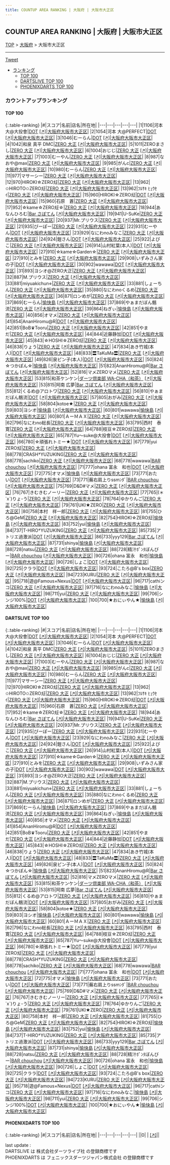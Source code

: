 ```yaml
---
title: COUNTUP AREA RANKING | 大阪府 | 大阪市大正区
---
```

## COUNTUP AREA RANKING | 大阪府 | 大阪市大正区

[TOP](/darts/rank/) > [大阪府](/darts/rank/大阪府/) > 大阪市大正区

___

<a href="https://twitter.com/share?ref_src=twsrc%5Etfw" data-text="COUNTUP AREA RANKING | 大阪府大阪市大正区" class="twitter-share-button" data-hashtags="DARTSLIVE,PHOENIXDARTS,darts,ダーツ" data-show-count="false">Tweet</a>

* [ランキング](#カウントアップランキング)
    * [TOP 100](#top-100)
    * [DARTSLIVE TOP 100](#dartslive-top-100)
    * [PHOENIXDARTS TOP 100](#phoenixdarts-top-100)

### カウントアップランキング

#### TOP 100



{:.table-ranking}
|#|スコア|名前|店名|所在地|
|---|---|---|---|---|
|1|1106|<span class="rank-name-dl">河本 大@大投會</span>|<a href="/darts/rank/shops/16363459de2678b50d9b047a20a7ba1e.html">DOT</a> <a href="https://search.dartslive.com/jp/shop/16363459de2678b50d9b047a20a7ba1e">[↗]</a>|<a href="/darts/rank/大阪府/大阪市大正区">大阪府大阪市大正区</a>|
|2|1054|<span class="rank-name-dl">河本 大@PERFECT</span>|<a href="/darts/rank/shops/16363459de2678b50d9b047a20a7ba1e.html">DOT</a> <a href="https://search.dartslive.com/jp/shop/16363459de2678b50d9b047a20a7ba1e">[↗]</a>|<a href="/darts/rank/大阪府/大阪市大正区">大阪府大阪市大正区</a>|
|3|1046|<span class="rank-name-dl">むーらん</span>|<a href="/darts/rank/shops/16363459de2678b50d9b047a20a7ba1e.html">DOT</a> <a href="https://search.dartslive.com/jp/shop/16363459de2678b50d9b047a20a7ba1e">[↗]</a>|<a href="/darts/rank/大阪府/大阪市大正区">大阪府大阪市大正区</a>|
|4|1042|<span class="rank-name-dl">和泉 真平 DMC</span>|<a href="/darts/rank/shops/94452450d5ca02b30d9b047a20a7ba1e.html">ZERO 大正</a> <a href="https://search.dartslive.com/jp/shop/94452450d5ca02b30d9b047a20a7ba1e">[↗]</a>|<a href="/darts/rank/大阪府/大阪市大正区">大阪府大阪市大正区</a>|
|5|1011|<span class="rank-name-dl">ZEROまさし</span>|<a href="/darts/rank/shops/94452450d5ca02b30d9b047a20a7ba1e.html">ZERO 大正</a> <a href="https://search.dartslive.com/jp/shop/94452450d5ca02b30d9b047a20a7ba1e">[↗]</a>|<a href="/darts/rank/大阪府/大阪市大正区">大阪府大阪市大正区</a>|
|6|1004|<span class="rank-name-dl">おじじ</span>|<a href="/darts/rank/shops/94452450d5ca02b30d9b047a20a7ba1e.html">ZERO 大正</a> <a href="https://search.dartslive.com/jp/shop/94452450d5ca02b30d9b047a20a7ba1e">[↗]</a>|<a href="/darts/rank/大阪府/大阪市大正区">大阪府大阪市大正区</a>|
|7|1003|<span class="rank-name-dl">むーやん</span>|<a href="/darts/rank/shops/94452450d5ca02b30d9b047a20a7ba1e.html">ZERO 大正</a> <a href="https://search.dartslive.com/jp/shop/94452450d5ca02b30d9b047a20a7ba1e">[↗]</a>|<a href="/darts/rank/大阪府/大阪市大正区">大阪府大阪市大正区</a>|
|8|987|<span class="rank-name-dl">なおや@max</span>|<a href="/darts/rank/shops/94452450d5ca02b30d9b047a20a7ba1e.html">ZERO 大正</a> <a href="https://search.dartslive.com/jp/shop/94452450d5ca02b30d9b047a20a7ba1e">[↗]</a>|<a href="/darts/rank/大阪府/大阪市大正区">大阪府大阪市大正区</a>|
|9|985|<span class="rank-name-dl">がんc</span>|<a href="/darts/rank/shops/94452450d5ca02b30d9b047a20a7ba1e.html">ZERO 大正</a> <a href="https://search.dartslive.com/jp/shop/94452450d5ca02b30d9b047a20a7ba1e">[↗]</a>|<a href="/darts/rank/大阪府/大阪市大正区">大阪府大阪市大正区</a>|
|10|980|<span class="rank-name-dl">むーらん</span>|<a href="/darts/rank/shops/94452450d5ca02b30d9b047a20a7ba1e.html">ZERO 大正</a> <a href="https://search.dartslive.com/jp/shop/94452450d5ca02b30d9b047a20a7ba1e">[↗]</a>|<a href="/darts/rank/大阪府/大阪市大正区">大阪府大阪市大正区</a>|
|11|977|<span class="rank-name-dl">マサーシー</span>|<a href="/darts/rank/shops/94452450d5ca02b30d9b047a20a7ba1e.html">ZERO 大正</a> <a href="https://search.dartslive.com/jp/shop/94452450d5ca02b30d9b047a20a7ba1e">[↗]</a>|<a href="/darts/rank/大阪府/大阪市大正区">大阪府大阪市大正区</a>|
|12|970|<span class="rank-name-dl">HIROKI☆ZERO㍽</span>|<a href="/darts/rank/shops/94452450d5ca02b30d9b047a20a7ba1e.html">ZERO 大正</a> <a href="https://search.dartslive.com/jp/shop/94452450d5ca02b30d9b047a20a7ba1e">[↗]</a>|<a href="/darts/rank/大阪府/大阪市大正区">大阪府大阪市大正区</a>|
|13|962|<span class="rank-name-dl">✩HIROTO✩ZERO㍽</span>|<a href="/darts/rank/shops/94452450d5ca02b30d9b047a20a7ba1e.html">ZERO 大正</a> <a href="https://search.dartslive.com/jp/shop/94452450d5ca02b30d9b047a20a7ba1e">[↗]</a>|<a href="/darts/rank/大阪府/大阪市大正区">大阪府大阪市大正区</a>|
|13|962|<span class="rank-name-dl">ﾌﾙｻｷ ﾋｭｳｾｲ</span>|<a href="/darts/rank/shops/94452450d5ca02b30d9b047a20a7ba1e.html">ZERO 大正</a> <a href="https://search.dartslive.com/jp/shop/94452450d5ca02b30d9b047a20a7ba1e">[↗]</a>|<a href="/darts/rank/大阪府/大阪市大正区">大阪府大阪市大正区</a>|
|15|960|<span class="rank-name-dl">HIROKI☆ZERO㍽</span>|<a href="/darts/rank/shops/16363459de2678b50d9b047a20a7ba1e.html">DOT</a> <a href="https://search.dartslive.com/jp/shop/16363459de2678b50d9b047a20a7ba1e">[↗]</a>|<a href="/darts/rank/大阪府/大阪市大正区">大阪府大阪市大正区</a>|
|15|960|<span class="rank-name-dl">石原　蒼</span>|<a href="/darts/rank/shops/94452450d5ca02b30d9b047a20a7ba1e.html">ZERO 大正</a> <a href="https://search.dartslive.com/jp/shop/94452450d5ca02b30d9b047a20a7ba1e">[↗]</a>|<a href="/darts/rank/大阪府/大阪市大正区">大阪府大阪市大正区</a>|
|17|952|<span class="rank-name-dl">☆kame☆ZERO㍽☆</span>|<a href="/darts/rank/shops/94452450d5ca02b30d9b047a20a7ba1e.html">ZERO 大正</a> <a href="https://search.dartslive.com/jp/shop/94452450d5ca02b30d9b047a20a7ba1e">[↗]</a>|<a href="/darts/rank/大阪府/大阪市大正区">大阪府大阪市大正区</a>|
|18|944|<span class="rank-name-dl">あなんひろむ</span>|<a href="/darts/rank/shops/b205aae58fa4063eb21333aee1bd51e4.html">Bar さぼてん</a> <a href="https://search.dartslive.com/jp/shop/b205aae58fa4063eb21333aee1bd51e4">[↗]</a>|<a href="/darts/rank/大阪府/大阪市大正区">大阪府大阪市大正区</a>|
|19|941|<span class="rank-name-dl">U-SuKe</span>|<a href="/darts/rank/shops/94452450d5ca02b30d9b047a20a7ba1e.html">ZERO 大正</a> <a href="https://search.dartslive.com/jp/shop/94452450d5ca02b30d9b047a20a7ba1e">[↗]</a>|<a href="/darts/rank/大阪府/大阪市大正区">大阪府大阪市大正区</a>|
|20|937|<span class="rank-name-dl">Mr.プリウス</span>|<a href="/darts/rank/shops/94452450d5ca02b30d9b047a20a7ba1e.html">ZERO 大正</a> <a href="https://search.dartslive.com/jp/shop/94452450d5ca02b30d9b047a20a7ba1e">[↗]</a>|<a href="/darts/rank/大阪府/大阪市大正区">大阪府大阪市大正区</a>|
|21|935|<span class="rank-name-dl">ぴーぽー</span>|<a href="/darts/rank/shops/94452450d5ca02b30d9b047a20a7ba1e.html">ZERO 大正</a> <a href="https://search.dartslive.com/jp/shop/94452450d5ca02b30d9b047a20a7ba1e">[↗]</a>|<a href="/darts/rank/大阪府/大阪市大正区">大阪府大阪市大正区</a>|
|22|931|<span class="rank-name-dl">むーやん</span>|<a href="/darts/rank/shops/16363459de2678b50d9b047a20a7ba1e.html">DOT</a> <a href="https://search.dartslive.com/jp/shop/16363459de2678b50d9b047a20a7ba1e">[↗]</a>|<a href="/darts/rank/大阪府/大阪市大正区">大阪府大阪市大正区</a>|
|23|929|<span class="rank-name-dl">なにわnoみなこ</span>|<a href="/darts/rank/shops/94452450d5ca02b30d9b047a20a7ba1e.html">ZERO 大正</a> <a href="https://search.dartslive.com/jp/shop/94452450d5ca02b30d9b047a20a7ba1e">[↗]</a>|<a href="/darts/rank/大阪府/大阪市大正区">大阪府大阪市大正区</a>|
|24|924|<span class="rank-name-dl">鎧さん</span>|<a href="/darts/rank/shops/16363459de2678b50d9b047a20a7ba1e.html">DOT</a> <a href="https://search.dartslive.com/jp/shop/16363459de2678b50d9b047a20a7ba1e">[↗]</a>|<a href="/darts/rank/大阪府/大阪市大正区">大阪府大阪市大正区</a>|
|25|922|<span class="rank-name-dl">よぴこ</span>|<a href="/darts/rank/shops/94452450d5ca02b30d9b047a20a7ba1e.html">ZERO 大正</a> <a href="https://search.dartslive.com/jp/shop/94452450d5ca02b30d9b047a20a7ba1e">[↗]</a>|<a href="/darts/rank/大阪府/大阪市大正区">大阪府大阪市大正区</a>|
|26|914|<span class="rank-name-dl">山村紅葉(本人)</span>|<a href="/darts/rank/shops/16363459de2678b50d9b047a20a7ba1e.html">DOT</a> <a href="https://search.dartslive.com/jp/shop/16363459de2678b50d9b047a20a7ba1e">[↗]</a>|<a href="/darts/rank/大阪府/大阪市大正区">大阪府大阪市大正区</a>|
|27|910|<span class="rank-name-dl">☆kame☆Garden☆</span>|<a href="/darts/rank/shops/94452450d5ca02b30d9b047a20a7ba1e.html">ZERO 大正</a> <a href="https://search.dartslive.com/jp/shop/94452450d5ca02b30d9b047a20a7ba1e">[↗]</a>|<a href="/darts/rank/大阪府/大阪市大正区">大阪府大阪市大正区</a>|
|27|910|<span class="rank-name-dl">とみを</span>|<a href="/darts/rank/shops/94452450d5ca02b30d9b047a20a7ba1e.html">ZERO 大正</a> <a href="https://search.dartslive.com/jp/shop/94452450d5ca02b30d9b047a20a7ba1e">[↗]</a>|<a href="/darts/rank/大阪府/大阪市大正区">大阪府大阪市大正区</a>|
|29|908|<span class="rank-name-dl">いずみさん家の子</span>|<a href="/darts/rank/shops/16363459de2678b50d9b047a20a7ba1e.html">DOT</a> <a href="https://search.dartslive.com/jp/shop/16363459de2678b50d9b047a20a7ba1e">[↗]</a>|<a href="/darts/rank/大阪府/大阪市大正区">大阪府大阪市大正区</a>|
|30|902|<span class="rank-name-dl">wawawa</span>|<a href="/darts/rank/shops/16363459de2678b50d9b047a20a7ba1e.html">DOT</a> <a href="https://search.dartslive.com/jp/shop/16363459de2678b50d9b047a20a7ba1e">[↗]</a>|<a href="/darts/rank/大阪府/大阪市大正区">大阪府大阪市大正区</a>|
|31|893|<span class="rank-name-dl">ヨシオ@ZERO大正</span>|<a href="/darts/rank/shops/94452450d5ca02b30d9b047a20a7ba1e.html">ZERO 大正</a> <a href="https://search.dartslive.com/jp/shop/94452450d5ca02b30d9b047a20a7ba1e">[↗]</a>|<a href="/darts/rank/大阪府/大阪市大正区">大阪府大阪市大正区</a>|
|32|887|<span class="rank-name-dl">M.プリウス</span>|<a href="/darts/rank/shops/94452450d5ca02b30d9b047a20a7ba1e.html">ZERO 大正</a> <a href="https://search.dartslive.com/jp/shop/94452450d5ca02b30d9b047a20a7ba1e">[↗]</a>|<a href="/darts/rank/大阪府/大阪市大正区">大阪府大阪市大正区</a>|
|33|881|<span class="rank-name-dl">miyuakichun⭐︎</span>|<a href="/darts/rank/shops/94452450d5ca02b30d9b047a20a7ba1e.html">ZERO 大正</a> <a href="https://search.dartslive.com/jp/shop/94452450d5ca02b30d9b047a20a7ba1e">[↗]</a>|<a href="/darts/rank/大阪府/大阪市大正区">大阪府大阪市大正区</a>|
|33|881|<span class="rank-name-dl">しょーちん</span>|<a href="/darts/rank/shops/94452450d5ca02b30d9b047a20a7ba1e.html">ZERO 大正</a> <a href="https://search.dartslive.com/jp/shop/94452450d5ca02b30d9b047a20a7ba1e">[↗]</a>|<a href="/darts/rank/大阪府/大阪市大正区">大阪府大阪市大正区</a>|
|35|880|<span class="rank-name-dl">なにわnoくるめ</span>|<a href="/darts/rank/shops/94452450d5ca02b30d9b047a20a7ba1e.html">ZERO 大正</a> <a href="https://search.dartslive.com/jp/shop/94452450d5ca02b30d9b047a20a7ba1e">[↗]</a>|<a href="/darts/rank/大阪府/大阪市大正区">大阪府大阪市大正区</a>|
|36|871|<span class="rank-name-dl">ロンめが</span>|<a href="/darts/rank/shops/94452450d5ca02b30d9b047a20a7ba1e.html">ZERO 大正</a> <a href="https://search.dartslive.com/jp/shop/94452450d5ca02b30d9b047a20a7ba1e">[↗]</a>|<a href="/darts/rank/大阪府/大阪市大正区">大阪府大阪市大正区</a>|
|37|869|<span class="rank-name-dl">むーらん</span>|<a href="/darts/rank/shops/201a3c110850be0f774c926eb736cb5a.html">愉快島</a> <a href="https://search.dartslive.com/jp/shop/201a3c110850be0f774c926eb736cb5a">[↗]</a>|<a href="/darts/rank/大阪府/大阪市大正区">大阪府大阪市大正区</a>|
|37|869|<span class="rank-name-dl">やぁまだぼん魑流</span>|<a href="/darts/rank/shops/94452450d5ca02b30d9b047a20a7ba1e.html">ZERO 大正</a> <a href="https://search.dartslive.com/jp/shop/94452450d5ca02b30d9b047a20a7ba1e">[↗]</a>|<a href="/darts/rank/大阪府/大阪市大正区">大阪府大阪市大正区</a>|
|39|864|<span class="rank-name-dl">ねぎぃ</span>|<a href="/darts/rank/shops/201a3c110850be0f774c926eb736cb5a.html">愉快島</a> <a href="https://search.dartslive.com/jp/shop/201a3c110850be0f774c926eb736cb5a">[↗]</a>|<a href="/darts/rank/大阪府/大阪市大正区">大阪府大阪市大正区</a>|
|40|856|<span class="rank-name-dl">オマメ</span>|<a href="/darts/rank/shops/94452450d5ca02b30d9b047a20a7ba1e.html">ZERO 大正</a> <a href="https://search.dartslive.com/jp/shop/94452450d5ca02b30d9b047a20a7ba1e">[↗]</a>|<a href="/darts/rank/大阪府/大阪市大正区">大阪府大阪市大正区</a>|
|41|854|<span class="rank-name-dl">AnanHiromu@R</span>|<a href="/darts/rank/shops/16363459de2678b50d9b047a20a7ba1e.html">DOT</a> <a href="https://search.dartslive.com/jp/shop/16363459de2678b50d9b047a20a7ba1e">[↗]</a>|<a href="/darts/rank/大阪府/大阪市大正区">大阪府大阪市大正区</a>|
|42|851|<span class="rank-name-dl">BoB♛Tooru</span>|<a href="/darts/rank/shops/94452450d5ca02b30d9b047a20a7ba1e.html">ZERO 大正</a> <a href="https://search.dartslive.com/jp/shop/94452450d5ca02b30d9b047a20a7ba1e">[↗]</a>|<a href="/darts/rank/大阪府/大阪市大正区">大阪府大阪市大正区</a>|
|42|851|<span class="rank-name-dl">やまだ</span>|<a href="/darts/rank/shops/94452450d5ca02b30d9b047a20a7ba1e.html">ZERO 大正</a> <a href="https://search.dartslive.com/jp/shop/94452450d5ca02b30d9b047a20a7ba1e">[↗]</a>|<a href="/darts/rank/大阪府/大阪市大正区">大阪府大阪市大正区</a>|
|44|844|<span class="rank-name-dl">近藤静加</span>|<a href="/darts/rank/shops/16363459de2678b50d9b047a20a7ba1e.html">DOT</a> <a href="https://search.dartslive.com/jp/shop/16363459de2678b50d9b047a20a7ba1e">[↗]</a>|<a href="/darts/rank/大阪府/大阪市大正区">大阪府大阪市大正区</a>|
|45|843|<span class="rank-name-dl">☆HOSHI☆ZERO㍽</span>|<a href="/darts/rank/shops/94452450d5ca02b30d9b047a20a7ba1e.html">ZERO 大正</a> <a href="https://search.dartslive.com/jp/shop/94452450d5ca02b30d9b047a20a7ba1e">[↗]</a>|<a href="/darts/rank/大阪府/大阪市大正区">大阪府大阪市大正区</a>|
|46|838|<span class="rank-name-dl">りょう</span>|<a href="/darts/rank/shops/94452450d5ca02b30d9b047a20a7ba1e.html">ZERO 大正</a> <a href="https://search.dartslive.com/jp/shop/94452450d5ca02b30d9b047a20a7ba1e">[↗]</a>|<a href="/darts/rank/大阪府/大阪市大正区">大阪府大阪市大正区</a>|
|47|834|<span class="rank-name-dl">あき竹城(本人)</span>|<a href="/darts/rank/shops/16363459de2678b50d9b047a20a7ba1e.html">DOT</a> <a href="https://search.dartslive.com/jp/shop/16363459de2678b50d9b047a20a7ba1e">[↗]</a>|<a href="/darts/rank/大阪府/大阪市大正区">大阪府大阪市大正区</a>|
|48|833|<span class="rank-name-dl">〓TaKuMa〓</span>|<a href="/darts/rank/shops/94452450d5ca02b30d9b047a20a7ba1e.html">ZERO 大正</a> <a href="https://search.dartslive.com/jp/shop/94452450d5ca02b30d9b047a20a7ba1e">[↗]</a>|<a href="/darts/rank/大阪府/大阪市大正区">大阪府大阪市大正区</a>|
|49|826|<span class="rank-name-dl">泉ピン子(本人)</span>|<a href="/darts/rank/shops/16363459de2678b50d9b047a20a7ba1e.html">DOT</a> <a href="https://search.dartslive.com/jp/shop/16363459de2678b50d9b047a20a7ba1e">[↗]</a>|<a href="/darts/rank/大阪府/大阪市大正区">大阪府大阪市大正区</a>|
|50|824|<span class="rank-name-dl">☆つかぽん☆</span>|<a href="/darts/rank/shops/201a3c110850be0f774c926eb736cb5a.html">愉快島</a> <a href="https://search.dartslive.com/jp/shop/201a3c110850be0f774c926eb736cb5a">[↗]</a>|<a href="/darts/rank/大阪府/大阪市大正区">大阪府大阪市大正区</a>|
|51|823|<span class="rank-name-dl">AnanHiromu@R</span>|<a href="/darts/rank/shops/b205aae58fa4063eb21333aee1bd51e4.html">Bar さぼてん</a> <a href="https://search.dartslive.com/jp/shop/b205aae58fa4063eb21333aee1bd51e4">[↗]</a>|<a href="/darts/rank/大阪府/大阪市大正区">大阪府大阪市大正区</a>|
|52|816|<span class="rank-name-dl">マメZEROマメ</span>|<a href="/darts/rank/shops/94452450d5ca02b30d9b047a20a7ba1e.html">ZERO 大正</a> <a href="https://search.dartslive.com/jp/shop/94452450d5ca02b30d9b047a20a7ba1e">[↗]</a>|<a href="/darts/rank/大阪府/大阪市大正区">大阪府大阪市大正区</a>|
|53|815|<span class="rank-name-dl">和茶ケンケン</span>|<a href="/darts/rank/shops/f5a5d0f9439d464d774c926eb736cb5a.html">ダーツ倶楽部 WA-CHA（和茶）</a> <a href="https://search.dartslive.com/jp/shop/f5a5d0f9439d464d774c926eb736cb5a">[↗]</a>|<a href="/darts/rank/大阪府/大阪市大正区">大阪府大阪市大正区</a>|
|53|815|<span class="rank-name-dl">阿南 広夢</span>|<a href="/darts/rank/shops/b205aae58fa4063eb21333aee1bd51e4.html">Bar さぼてん</a> <a href="https://search.dartslive.com/jp/shop/b205aae58fa4063eb21333aee1bd51e4">[↗]</a>|<a href="/darts/rank/大阪府/大阪市大正区">大阪府大阪市大正区</a>|
|55|812|<span class="rank-name-dl">くるめ@アロトワ</span>|<a href="/darts/rank/shops/94452450d5ca02b30d9b047a20a7ba1e.html">ZERO 大正</a> <a href="https://search.dartslive.com/jp/shop/94452450d5ca02b30d9b047a20a7ba1e">[↗]</a>|<a href="/darts/rank/大阪府/大阪市大正区">大阪府大阪市大正区</a>|
|56|810|<span class="rank-name-dl">やぁまだぼん魑流</span>|<a href="/darts/rank/shops/16363459de2678b50d9b047a20a7ba1e.html">DOT</a> <a href="https://search.dartslive.com/jp/shop/16363459de2678b50d9b047a20a7ba1e">[↗]</a>|<a href="/darts/rank/大阪府/大阪市大正区">大阪府大阪市大正区</a>|
|57|805|<span class="rank-name-dl">おがみ</span>|<a href="/darts/rank/shops/94452450d5ca02b30d9b047a20a7ba1e.html">ZERO 大正</a> <a href="https://search.dartslive.com/jp/shop/94452450d5ca02b30d9b047a20a7ba1e">[↗]</a>|<a href="/darts/rank/大阪府/大阪市大正区">大阪府大阪市大正区</a>|
|58|804|<span class="rank-name-dl">kotoe★</span>|<a href="/darts/rank/shops/94452450d5ca02b30d9b047a20a7ba1e.html">ZERO 大正</a> <a href="https://search.dartslive.com/jp/shop/94452450d5ca02b30d9b047a20a7ba1e">[↗]</a>|<a href="/darts/rank/大阪府/大阪市大正区">大阪府大阪市大正区</a>|
|59|803|<span class="rank-name-dl">ヨシオ</span>|<a href="/darts/rank/shops/201a3c110850be0f774c926eb736cb5a.html">愉快島</a> <a href="https://search.dartslive.com/jp/shop/201a3c110850be0f774c926eb736cb5a">[↗]</a>|<a href="/darts/rank/大阪府/大阪市大正区">大阪府大阪市大正区</a>|
|60|801|<span class="rank-name-dl">wawawa</span>|<a href="/darts/rank/shops/201a3c110850be0f774c926eb736cb5a.html">愉快島</a> <a href="https://search.dartslive.com/jp/shop/201a3c110850be0f774c926eb736cb5a">[↗]</a>|<a href="/darts/rank/大阪府/大阪市大正区">大阪府大阪市大正区</a>|
|60|801|<span class="rank-name-dl">ＡーＭＡＸ</span>|<a href="/darts/rank/shops/94452450d5ca02b30d9b047a20a7ba1e.html">ZERO 大正</a> <a href="https://search.dartslive.com/jp/shop/94452450d5ca02b30d9b047a20a7ba1e">[↗]</a>|<a href="/darts/rank/大阪府/大阪市大正区">大阪府大阪市大正区</a>|
|62|796|<span class="rank-name-dl">なにわno総長</span>|<a href="/darts/rank/shops/94452450d5ca02b30d9b047a20a7ba1e.html">ZERO 大正</a> <a href="https://search.dartslive.com/jp/shop/94452450d5ca02b30d9b047a20a7ba1e">[↗]</a>|<a href="/darts/rank/大阪府/大阪市大正区">大阪府大阪市大正区</a>|
|63|795|<span class="rank-name-dl">西村　泰寛</span>|<a href="/darts/rank/shops/94452450d5ca02b30d9b047a20a7ba1e.html">ZERO 大正</a> <a href="https://search.dartslive.com/jp/shop/94452450d5ca02b30d9b047a20a7ba1e">[↗]</a>|<a href="/darts/rank/大阪府/大阪市大正区">大阪府大阪市大正区</a>|
|64|788|<span class="rank-name-dl">枝豆☆ZERO㍽</span>|<a href="/darts/rank/shops/94452450d5ca02b30d9b047a20a7ba1e.html">ZERO 大正</a> <a href="https://search.dartslive.com/jp/shop/94452450d5ca02b30d9b047a20a7ba1e">[↗]</a>|<a href="/darts/rank/大阪府/大阪市大正区">大阪府大阪市大正区</a>|
|65|787|<span class="rank-name-dl">Yu〜suke@大投會</span>|<a href="/darts/rank/shops/16363459de2678b50d9b047a20a7ba1e.html">DOT</a> <a href="https://search.dartslive.com/jp/shop/16363459de2678b50d9b047a20a7ba1e">[↗]</a>|<a href="/darts/rank/大阪府/大阪市大正区">大阪府大阪市大正区</a>|
|66|780|<span class="rank-name-dl">☆頑張れトミー★</span>|<a href="/darts/rank/shops/16363459de2678b50d9b047a20a7ba1e.html">DOT</a> <a href="https://search.dartslive.com/jp/shop/16363459de2678b50d9b047a20a7ba1e">[↗]</a>|<a href="/darts/rank/大阪府/大阪市大正区">大阪府大阪市大正区</a>|
|67|779|<span class="rank-name-dl">yui ZERO㍽</span>|<a href="/darts/rank/shops/94452450d5ca02b30d9b047a20a7ba1e.html">ZERO 大正</a> <a href="https://search.dartslive.com/jp/shop/94452450d5ca02b30d9b047a20a7ba1e">[↗]</a>|<a href="/darts/rank/大阪府/大阪市大正区">大阪府大阪市大正区</a>|
|68|778|<span class="rank-name-dl">CRASH†YUZUKING</span>|<a href="/darts/rank/shops/94452450d5ca02b30d9b047a20a7ba1e.html">ZERO 大正</a> <a href="https://search.dartslive.com/jp/shop/94452450d5ca02b30d9b047a20a7ba1e">[↗]</a>|<a href="/darts/rank/大阪府/大阪市大正区">大阪府大阪市大正区</a>|
|68|778|<span class="rank-name-dl">sachiko</span>|<a href="/darts/rank/shops/94452450d5ca02b30d9b047a20a7ba1e.html">ZERO 大正</a> <a href="https://search.dartslive.com/jp/shop/94452450d5ca02b30d9b047a20a7ba1e">[↗]</a>|<a href="/darts/rank/大阪府/大阪市大正区">大阪府大阪市大正区</a>|
|68|778|<span class="rank-name-dl">wawawa</span>|<a href="/darts/rank/shops/94363bca55df1f030d9b047a20a7ba1e.html">BAR chouchou</a> <a href="https://search.dartslive.com/jp/shop/94363bca55df1f030d9b047a20a7ba1e">[↗]</a>|<a href="/darts/rank/大阪府/大阪市大正区">大阪府大阪市大正区</a>|
|71|777|<span class="rank-name-dl">ohana 富永　和也</span>|<a href="/darts/rank/shops/16363459de2678b50d9b047a20a7ba1e.html">DOT</a> <a href="https://search.dartslive.com/jp/shop/16363459de2678b50d9b047a20a7ba1e">[↗]</a>|<a href="/darts/rank/大阪府/大阪市大正区">大阪府大阪市大正区</a>|
|72|775|<span class="rank-name-dl">オマメ</span>|<a href="/darts/rank/shops/201a3c110850be0f774c926eb736cb5a.html">愉快島</a> <a href="https://search.dartslive.com/jp/shop/201a3c110850be0f774c926eb736cb5a">[↗]</a>|<a href="/darts/rank/大阪府/大阪市大正区">大阪府大阪市大正区</a>|
|73|771|<span class="rank-name-dl">おたい</span>|<a href="/darts/rank/shops/16363459de2678b50d9b047a20a7ba1e.html">DOT</a> <a href="https://search.dartslive.com/jp/shop/16363459de2678b50d9b047a20a7ba1e">[↗]</a>|<a href="/darts/rank/大阪府/大阪市大正区">大阪府大阪市大正区</a>|
|73|771|<span class="rank-name-dl">蕪右肩上りssmﾝﾀﾞ</span>|<a href="/darts/rank/shops/94363bca55df1f030d9b047a20a7ba1e.html">BAR chouchou</a> <a href="https://search.dartslive.com/jp/shop/94363bca55df1f030d9b047a20a7ba1e">[↗]</a>|<a href="/darts/rank/大阪府/大阪市大正区">大阪府大阪市大正区</a>|
|75|769|<span class="rank-name-dl">D&amp;D#マメ</span>|<a href="/darts/rank/shops/94452450d5ca02b30d9b047a20a7ba1e.html">ZERO 大正</a> <a href="https://search.dartslive.com/jp/shop/94452450d5ca02b30d9b047a20a7ba1e">[↗]</a>|<a href="/darts/rank/大阪府/大阪市大正区">大阪府大阪市大正区</a>|
|76|767|<span class="rank-name-dl">きむきむノーリー</span>|<a href="/darts/rank/shops/94452450d5ca02b30d9b047a20a7ba1e.html">ZERO 大正</a> <a href="https://search.dartslive.com/jp/shop/94452450d5ca02b30d9b047a20a7ba1e">[↗]</a>|<a href="/darts/rank/大阪府/大阪市大正区">大阪府大阪市大正区</a>|
|77|765|<span class="rank-name-dl">(＊´x`)りょ-う</span>|<a href="/darts/rank/shops/94452450d5ca02b30d9b047a20a7ba1e.html">ZERO 大正</a> <a href="https://search.dartslive.com/jp/shop/94452450d5ca02b30d9b047a20a7ba1e">[↗]</a>|<a href="/darts/rank/大阪府/大阪市大正区">大阪府大阪市大正区</a>|
|78|764|<span class="rank-name-dl">ゆかりんご</span>|<a href="/darts/rank/shops/94452450d5ca02b30d9b047a20a7ba1e.html">ZERO 大正</a> <a href="https://search.dartslive.com/jp/shop/94452450d5ca02b30d9b047a20a7ba1e">[↗]</a>|<a href="/darts/rank/大阪府/大阪市大正区">大阪府大阪市大正区</a>|
|79|761|<span class="rank-name-dl">UKI★ZERO</span>|<a href="/darts/rank/shops/94452450d5ca02b30d9b047a20a7ba1e.html">ZERO 大正</a> <a href="https://search.dartslive.com/jp/shop/94452450d5ca02b30d9b047a20a7ba1e">[↗]</a>|<a href="/darts/rank/大阪府/大阪市大正区">大阪府大阪市大正区</a>|
|80|758|<span class="rank-name-dl">本村　祥一郎</span>|<a href="/darts/rank/shops/94452450d5ca02b30d9b047a20a7ba1e.html">ZERO 大正</a> <a href="https://search.dartslive.com/jp/shop/94452450d5ca02b30d9b047a20a7ba1e">[↗]</a>|<a href="/darts/rank/大阪府/大阪市大正区">大阪府大阪市大正区</a>|
|81|755|<span class="rank-name-dl">ひろ@GeM</span>|<a href="/darts/rank/shops/94452450d5ca02b30d9b047a20a7ba1e.html">ZERO 大正</a> <a href="https://search.dartslive.com/jp/shop/94452450d5ca02b30d9b047a20a7ba1e">[↗]</a>|<a href="/darts/rank/大阪府/大阪市大正区">大阪府大阪市大正区</a>|
|82|754|<span class="rank-name-dl">HIROKI☆ZERO㍽</span>|<a href="/darts/rank/shops/201a3c110850be0f774c926eb736cb5a.html">愉快島</a> <a href="https://search.dartslive.com/jp/shop/201a3c110850be0f774c926eb736cb5a">[↗]</a>|<a href="/darts/rank/大阪府/大阪市大正区">大阪府大阪市大正区</a>|
|83|752|<span class="rank-name-dl">yui</span>|<a href="/darts/rank/shops/201a3c110850be0f774c926eb736cb5a.html">愉快島</a> <a href="https://search.dartslive.com/jp/shop/201a3c110850be0f774c926eb736cb5a">[↗]</a>|<a href="/darts/rank/大阪府/大阪市大正区">大阪府大阪市大正区</a>|
|84|737|<span class="rank-name-dl">T-HIRO†YUZUKING</span>|<a href="/darts/rank/shops/94452450d5ca02b30d9b047a20a7ba1e.html">ZERO 大正</a> <a href="https://search.dartslive.com/jp/shop/94452450d5ca02b30d9b047a20a7ba1e">[↗]</a>|<a href="/darts/rank/大阪府/大阪市大正区">大阪府大阪市大正区</a>|
|85|735|<span class="rank-name-dl">アトリエ過激派</span>|<a href="/darts/rank/shops/16363459de2678b50d9b047a20a7ba1e.html">DOT</a> <a href="https://search.dartslive.com/jp/shop/16363459de2678b50d9b047a20a7ba1e">[↗]</a>|<a href="/darts/rank/大阪府/大阪市大正区">大阪府大阪市大正区</a>|
|86|733|<span class="rank-name-dl">yyy129</span>|<a href="/darts/rank/shops/b205aae58fa4063eb21333aee1bd51e4.html">Bar さぼてん</a> <a href="https://search.dartslive.com/jp/shop/b205aae58fa4063eb21333aee1bd51e4">[↗]</a>|<a href="/darts/rank/大阪府/大阪市大正区">大阪府大阪市大正区</a>|
|87|731|<span class="rank-name-dl">shinya</span>|<a href="/darts/rank/shops/201a3c110850be0f774c926eb736cb5a.html">愉快島</a> <a href="https://search.dartslive.com/jp/shop/201a3c110850be0f774c926eb736cb5a">[↗]</a>|<a href="/darts/rank/大阪府/大阪市大正区">大阪府大阪市大正区</a>|
|88|728|<span class="rank-name-dl">natsu</span>|<a href="/darts/rank/shops/94452450d5ca02b30d9b047a20a7ba1e.html">ZERO 大正</a> <a href="https://search.dartslive.com/jp/shop/94452450d5ca02b30d9b047a20a7ba1e">[↗]</a>|<a href="/darts/rank/大阪府/大阪市大正区">大阪府大阪市大正区</a>|
|88|728|<span class="rank-name-dl">精汁ﾎﾟﾝﾀぼんびー</span>|<a href="/darts/rank/shops/94363bca55df1f030d9b047a20a7ba1e.html">BAR chouchou</a> <a href="https://search.dartslive.com/jp/shop/94363bca55df1f030d9b047a20a7ba1e">[↗]</a>|<a href="/darts/rank/大阪府/大阪市大正区">大阪府大阪市大正区</a>|
|90|726|<span class="rank-name-dl">ohana 富永　和也</span>|<a href="/darts/rank/shops/201a3c110850be0f774c926eb736cb5a.html">愉快島</a> <a href="https://search.dartslive.com/jp/shop/201a3c110850be0f774c926eb736cb5a">[↗]</a>|<a href="/darts/rank/大阪府/大阪市大正区">大阪府大阪市大正区</a>|
|90|726|<span class="rank-name-dl">しょこ</span>|<a href="/darts/rank/shops/16363459de2678b50d9b047a20a7ba1e.html">DOT</a> <a href="https://search.dartslive.com/jp/shop/16363459de2678b50d9b047a20a7ba1e">[↗]</a>|<a href="/darts/rank/大阪府/大阪市大正区">大阪府大阪市大正区</a>|
|92|725|<span class="rank-name-dl">クララ</span>|<a href="/darts/rank/shops/16363459de2678b50d9b047a20a7ba1e.html">DOT</a> <a href="https://search.dartslive.com/jp/shop/16363459de2678b50d9b047a20a7ba1e">[↗]</a>|<a href="/darts/rank/大阪府/大阪市大正区">大阪府大阪市大正区</a>|
|93|724|<span class="rank-name-dl">こたろ@B&#x27;s box</span>|<a href="/darts/rank/shops/94452450d5ca02b30d9b047a20a7ba1e.html">ZERO 大正</a> <a href="https://search.dartslive.com/jp/shop/94452450d5ca02b30d9b047a20a7ba1e">[↗]</a>|<a href="/darts/rank/大阪府/大阪市大正区">大阪府大阪市大正区</a>|
|94|723|<span class="rank-name-dl">KURU</span>|<a href="/darts/rank/shops/94452450d5ca02b30d9b047a20a7ba1e.html">ZERO 大正</a> <a href="https://search.dartslive.com/jp/shop/94452450d5ca02b30d9b047a20a7ba1e">[↗]</a>|<a href="/darts/rank/大阪府/大阪市大正区">大阪府大阪市大正区</a>|
|95|718|<span class="rank-name-dl">遊@Famous×Nexus</span>|<a href="/darts/rank/shops/16363459de2678b50d9b047a20a7ba1e.html">DOT</a> <a href="https://search.dartslive.com/jp/shop/16363459de2678b50d9b047a20a7ba1e">[↗]</a>|<a href="/darts/rank/大阪府/大阪市大正区">大阪府大阪市大正区</a>|
|96|717|<span class="rank-name-dl">cathiンコ</span>|<a href="/darts/rank/shops/94452450d5ca02b30d9b047a20a7ba1e.html">ZERO 大正</a> <a href="https://search.dartslive.com/jp/shop/94452450d5ca02b30d9b047a20a7ba1e">[↗]</a>|<a href="/darts/rank/大阪府/大阪市大正区">大阪府大阪市大正区</a>|
|97|716|<span class="rank-name-dl">なにわnoみなこ</span>|<a href="/darts/rank/shops/201a3c110850be0f774c926eb736cb5a.html">愉快島</a> <a href="https://search.dartslive.com/jp/shop/201a3c110850be0f774c926eb736cb5a">[↗]</a>|<a href="/darts/rank/大阪府/大阪市大正区">大阪府大阪市大正区</a>|
|98|711|<span class="rank-name-dl">yui</span>|<a href="/darts/rank/shops/94452450d5ca02b30d9b047a20a7ba1e.html">ZERO 大正</a> <a href="https://search.dartslive.com/jp/shop/94452450d5ca02b30d9b047a20a7ba1e">[↗]</a>|<a href="/darts/rank/大阪府/大阪市大正区">大阪府大阪市大正区</a>|
|99|706|<span class="rank-name-dl">シンジ100%</span>|<a href="/darts/rank/shops/16363459de2678b50d9b047a20a7ba1e.html">DOT</a> <a href="https://search.dartslive.com/jp/shop/16363459de2678b50d9b047a20a7ba1e">[↗]</a>|<a href="/darts/rank/大阪府/大阪市大正区">大阪府大阪市大正区</a>|
|100|700|<span class="rank-name-dl">★おにぃやん★</span>|<a href="/darts/rank/shops/201a3c110850be0f774c926eb736cb5a.html">愉快島</a> <a href="https://search.dartslive.com/jp/shop/201a3c110850be0f774c926eb736cb5a">[↗]</a>|<a href="/darts/rank/大阪府/大阪市大正区">大阪府大阪市大正区</a>|


#### DARTSLIVE TOP 100



{:.table-ranking}
|#|スコア|名前|店名|所在地|
|---|---|---|---|---|
|1|1106|<span class="rank-name-dl">河本 大@大投會</span>|<a href="/darts/rank/shops/16363459de2678b50d9b047a20a7ba1e.html">DOT</a> <a href="https://search.dartslive.com/jp/shop/16363459de2678b50d9b047a20a7ba1e">[↗]</a>|<a href="/darts/rank/大阪府/大阪市大正区">大阪府大阪市大正区</a>|
|2|1054|<span class="rank-name-dl">河本 大@PERFECT</span>|<a href="/darts/rank/shops/16363459de2678b50d9b047a20a7ba1e.html">DOT</a> <a href="https://search.dartslive.com/jp/shop/16363459de2678b50d9b047a20a7ba1e">[↗]</a>|<a href="/darts/rank/大阪府/大阪市大正区">大阪府大阪市大正区</a>|
|3|1046|<span class="rank-name-dl">むーらん</span>|<a href="/darts/rank/shops/16363459de2678b50d9b047a20a7ba1e.html">DOT</a> <a href="https://search.dartslive.com/jp/shop/16363459de2678b50d9b047a20a7ba1e">[↗]</a>|<a href="/darts/rank/大阪府/大阪市大正区">大阪府大阪市大正区</a>|
|4|1042|<span class="rank-name-dl">和泉 真平 DMC</span>|<a href="/darts/rank/shops/94452450d5ca02b30d9b047a20a7ba1e.html">ZERO 大正</a> <a href="https://search.dartslive.com/jp/shop/94452450d5ca02b30d9b047a20a7ba1e">[↗]</a>|<a href="/darts/rank/大阪府/大阪市大正区">大阪府大阪市大正区</a>|
|5|1011|<span class="rank-name-dl">ZEROまさし</span>|<a href="/darts/rank/shops/94452450d5ca02b30d9b047a20a7ba1e.html">ZERO 大正</a> <a href="https://search.dartslive.com/jp/shop/94452450d5ca02b30d9b047a20a7ba1e">[↗]</a>|<a href="/darts/rank/大阪府/大阪市大正区">大阪府大阪市大正区</a>|
|6|1004|<span class="rank-name-dl">おじじ</span>|<a href="/darts/rank/shops/94452450d5ca02b30d9b047a20a7ba1e.html">ZERO 大正</a> <a href="https://search.dartslive.com/jp/shop/94452450d5ca02b30d9b047a20a7ba1e">[↗]</a>|<a href="/darts/rank/大阪府/大阪市大正区">大阪府大阪市大正区</a>|
|7|1003|<span class="rank-name-dl">むーやん</span>|<a href="/darts/rank/shops/94452450d5ca02b30d9b047a20a7ba1e.html">ZERO 大正</a> <a href="https://search.dartslive.com/jp/shop/94452450d5ca02b30d9b047a20a7ba1e">[↗]</a>|<a href="/darts/rank/大阪府/大阪市大正区">大阪府大阪市大正区</a>|
|8|987|<span class="rank-name-dl">なおや@max</span>|<a href="/darts/rank/shops/94452450d5ca02b30d9b047a20a7ba1e.html">ZERO 大正</a> <a href="https://search.dartslive.com/jp/shop/94452450d5ca02b30d9b047a20a7ba1e">[↗]</a>|<a href="/darts/rank/大阪府/大阪市大正区">大阪府大阪市大正区</a>|
|9|985|<span class="rank-name-dl">がんc</span>|<a href="/darts/rank/shops/94452450d5ca02b30d9b047a20a7ba1e.html">ZERO 大正</a> <a href="https://search.dartslive.com/jp/shop/94452450d5ca02b30d9b047a20a7ba1e">[↗]</a>|<a href="/darts/rank/大阪府/大阪市大正区">大阪府大阪市大正区</a>|
|10|980|<span class="rank-name-dl">むーらん</span>|<a href="/darts/rank/shops/94452450d5ca02b30d9b047a20a7ba1e.html">ZERO 大正</a> <a href="https://search.dartslive.com/jp/shop/94452450d5ca02b30d9b047a20a7ba1e">[↗]</a>|<a href="/darts/rank/大阪府/大阪市大正区">大阪府大阪市大正区</a>|
|11|977|<span class="rank-name-dl">マサーシー</span>|<a href="/darts/rank/shops/94452450d5ca02b30d9b047a20a7ba1e.html">ZERO 大正</a> <a href="https://search.dartslive.com/jp/shop/94452450d5ca02b30d9b047a20a7ba1e">[↗]</a>|<a href="/darts/rank/大阪府/大阪市大正区">大阪府大阪市大正区</a>|
|12|970|<span class="rank-name-dl">HIROKI☆ZERO㍽</span>|<a href="/darts/rank/shops/94452450d5ca02b30d9b047a20a7ba1e.html">ZERO 大正</a> <a href="https://search.dartslive.com/jp/shop/94452450d5ca02b30d9b047a20a7ba1e">[↗]</a>|<a href="/darts/rank/大阪府/大阪市大正区">大阪府大阪市大正区</a>|
|13|962|<span class="rank-name-dl">✩HIROTO✩ZERO㍽</span>|<a href="/darts/rank/shops/94452450d5ca02b30d9b047a20a7ba1e.html">ZERO 大正</a> <a href="https://search.dartslive.com/jp/shop/94452450d5ca02b30d9b047a20a7ba1e">[↗]</a>|<a href="/darts/rank/大阪府/大阪市大正区">大阪府大阪市大正区</a>|
|13|962|<span class="rank-name-dl">ﾌﾙｻｷ ﾋｭｳｾｲ</span>|<a href="/darts/rank/shops/94452450d5ca02b30d9b047a20a7ba1e.html">ZERO 大正</a> <a href="https://search.dartslive.com/jp/shop/94452450d5ca02b30d9b047a20a7ba1e">[↗]</a>|<a href="/darts/rank/大阪府/大阪市大正区">大阪府大阪市大正区</a>|
|15|960|<span class="rank-name-dl">HIROKI☆ZERO㍽</span>|<a href="/darts/rank/shops/16363459de2678b50d9b047a20a7ba1e.html">DOT</a> <a href="https://search.dartslive.com/jp/shop/16363459de2678b50d9b047a20a7ba1e">[↗]</a>|<a href="/darts/rank/大阪府/大阪市大正区">大阪府大阪市大正区</a>|
|15|960|<span class="rank-name-dl">石原　蒼</span>|<a href="/darts/rank/shops/94452450d5ca02b30d9b047a20a7ba1e.html">ZERO 大正</a> <a href="https://search.dartslive.com/jp/shop/94452450d5ca02b30d9b047a20a7ba1e">[↗]</a>|<a href="/darts/rank/大阪府/大阪市大正区">大阪府大阪市大正区</a>|
|17|952|<span class="rank-name-dl">☆kame☆ZERO㍽☆</span>|<a href="/darts/rank/shops/94452450d5ca02b30d9b047a20a7ba1e.html">ZERO 大正</a> <a href="https://search.dartslive.com/jp/shop/94452450d5ca02b30d9b047a20a7ba1e">[↗]</a>|<a href="/darts/rank/大阪府/大阪市大正区">大阪府大阪市大正区</a>|
|18|944|<span class="rank-name-dl">あなんひろむ</span>|<a href="/darts/rank/shops/b205aae58fa4063eb21333aee1bd51e4.html">Bar さぼてん</a> <a href="https://search.dartslive.com/jp/shop/b205aae58fa4063eb21333aee1bd51e4">[↗]</a>|<a href="/darts/rank/大阪府/大阪市大正区">大阪府大阪市大正区</a>|
|19|941|<span class="rank-name-dl">U-SuKe</span>|<a href="/darts/rank/shops/94452450d5ca02b30d9b047a20a7ba1e.html">ZERO 大正</a> <a href="https://search.dartslive.com/jp/shop/94452450d5ca02b30d9b047a20a7ba1e">[↗]</a>|<a href="/darts/rank/大阪府/大阪市大正区">大阪府大阪市大正区</a>|
|20|937|<span class="rank-name-dl">Mr.プリウス</span>|<a href="/darts/rank/shops/94452450d5ca02b30d9b047a20a7ba1e.html">ZERO 大正</a> <a href="https://search.dartslive.com/jp/shop/94452450d5ca02b30d9b047a20a7ba1e">[↗]</a>|<a href="/darts/rank/大阪府/大阪市大正区">大阪府大阪市大正区</a>|
|21|935|<span class="rank-name-dl">ぴーぽー</span>|<a href="/darts/rank/shops/94452450d5ca02b30d9b047a20a7ba1e.html">ZERO 大正</a> <a href="https://search.dartslive.com/jp/shop/94452450d5ca02b30d9b047a20a7ba1e">[↗]</a>|<a href="/darts/rank/大阪府/大阪市大正区">大阪府大阪市大正区</a>|
|22|931|<span class="rank-name-dl">むーやん</span>|<a href="/darts/rank/shops/16363459de2678b50d9b047a20a7ba1e.html">DOT</a> <a href="https://search.dartslive.com/jp/shop/16363459de2678b50d9b047a20a7ba1e">[↗]</a>|<a href="/darts/rank/大阪府/大阪市大正区">大阪府大阪市大正区</a>|
|23|929|<span class="rank-name-dl">なにわnoみなこ</span>|<a href="/darts/rank/shops/94452450d5ca02b30d9b047a20a7ba1e.html">ZERO 大正</a> <a href="https://search.dartslive.com/jp/shop/94452450d5ca02b30d9b047a20a7ba1e">[↗]</a>|<a href="/darts/rank/大阪府/大阪市大正区">大阪府大阪市大正区</a>|
|24|924|<span class="rank-name-dl">鎧さん</span>|<a href="/darts/rank/shops/16363459de2678b50d9b047a20a7ba1e.html">DOT</a> <a href="https://search.dartslive.com/jp/shop/16363459de2678b50d9b047a20a7ba1e">[↗]</a>|<a href="/darts/rank/大阪府/大阪市大正区">大阪府大阪市大正区</a>|
|25|922|<span class="rank-name-dl">よぴこ</span>|<a href="/darts/rank/shops/94452450d5ca02b30d9b047a20a7ba1e.html">ZERO 大正</a> <a href="https://search.dartslive.com/jp/shop/94452450d5ca02b30d9b047a20a7ba1e">[↗]</a>|<a href="/darts/rank/大阪府/大阪市大正区">大阪府大阪市大正区</a>|
|26|914|<span class="rank-name-dl">山村紅葉(本人)</span>|<a href="/darts/rank/shops/16363459de2678b50d9b047a20a7ba1e.html">DOT</a> <a href="https://search.dartslive.com/jp/shop/16363459de2678b50d9b047a20a7ba1e">[↗]</a>|<a href="/darts/rank/大阪府/大阪市大正区">大阪府大阪市大正区</a>|
|27|910|<span class="rank-name-dl">☆kame☆Garden☆</span>|<a href="/darts/rank/shops/94452450d5ca02b30d9b047a20a7ba1e.html">ZERO 大正</a> <a href="https://search.dartslive.com/jp/shop/94452450d5ca02b30d9b047a20a7ba1e">[↗]</a>|<a href="/darts/rank/大阪府/大阪市大正区">大阪府大阪市大正区</a>|
|27|910|<span class="rank-name-dl">とみを</span>|<a href="/darts/rank/shops/94452450d5ca02b30d9b047a20a7ba1e.html">ZERO 大正</a> <a href="https://search.dartslive.com/jp/shop/94452450d5ca02b30d9b047a20a7ba1e">[↗]</a>|<a href="/darts/rank/大阪府/大阪市大正区">大阪府大阪市大正区</a>|
|29|908|<span class="rank-name-dl">いずみさん家の子</span>|<a href="/darts/rank/shops/16363459de2678b50d9b047a20a7ba1e.html">DOT</a> <a href="https://search.dartslive.com/jp/shop/16363459de2678b50d9b047a20a7ba1e">[↗]</a>|<a href="/darts/rank/大阪府/大阪市大正区">大阪府大阪市大正区</a>|
|30|902|<span class="rank-name-dl">wawawa</span>|<a href="/darts/rank/shops/16363459de2678b50d9b047a20a7ba1e.html">DOT</a> <a href="https://search.dartslive.com/jp/shop/16363459de2678b50d9b047a20a7ba1e">[↗]</a>|<a href="/darts/rank/大阪府/大阪市大正区">大阪府大阪市大正区</a>|
|31|893|<span class="rank-name-dl">ヨシオ@ZERO大正</span>|<a href="/darts/rank/shops/94452450d5ca02b30d9b047a20a7ba1e.html">ZERO 大正</a> <a href="https://search.dartslive.com/jp/shop/94452450d5ca02b30d9b047a20a7ba1e">[↗]</a>|<a href="/darts/rank/大阪府/大阪市大正区">大阪府大阪市大正区</a>|
|32|887|<span class="rank-name-dl">M.プリウス</span>|<a href="/darts/rank/shops/94452450d5ca02b30d9b047a20a7ba1e.html">ZERO 大正</a> <a href="https://search.dartslive.com/jp/shop/94452450d5ca02b30d9b047a20a7ba1e">[↗]</a>|<a href="/darts/rank/大阪府/大阪市大正区">大阪府大阪市大正区</a>|
|33|881|<span class="rank-name-dl">miyuakichun⭐︎</span>|<a href="/darts/rank/shops/94452450d5ca02b30d9b047a20a7ba1e.html">ZERO 大正</a> <a href="https://search.dartslive.com/jp/shop/94452450d5ca02b30d9b047a20a7ba1e">[↗]</a>|<a href="/darts/rank/大阪府/大阪市大正区">大阪府大阪市大正区</a>|
|33|881|<span class="rank-name-dl">しょーちん</span>|<a href="/darts/rank/shops/94452450d5ca02b30d9b047a20a7ba1e.html">ZERO 大正</a> <a href="https://search.dartslive.com/jp/shop/94452450d5ca02b30d9b047a20a7ba1e">[↗]</a>|<a href="/darts/rank/大阪府/大阪市大正区">大阪府大阪市大正区</a>|
|35|880|<span class="rank-name-dl">なにわnoくるめ</span>|<a href="/darts/rank/shops/94452450d5ca02b30d9b047a20a7ba1e.html">ZERO 大正</a> <a href="https://search.dartslive.com/jp/shop/94452450d5ca02b30d9b047a20a7ba1e">[↗]</a>|<a href="/darts/rank/大阪府/大阪市大正区">大阪府大阪市大正区</a>|
|36|871|<span class="rank-name-dl">ロンめが</span>|<a href="/darts/rank/shops/94452450d5ca02b30d9b047a20a7ba1e.html">ZERO 大正</a> <a href="https://search.dartslive.com/jp/shop/94452450d5ca02b30d9b047a20a7ba1e">[↗]</a>|<a href="/darts/rank/大阪府/大阪市大正区">大阪府大阪市大正区</a>|
|37|869|<span class="rank-name-dl">むーらん</span>|<a href="/darts/rank/shops/201a3c110850be0f774c926eb736cb5a.html">愉快島</a> <a href="https://search.dartslive.com/jp/shop/201a3c110850be0f774c926eb736cb5a">[↗]</a>|<a href="/darts/rank/大阪府/大阪市大正区">大阪府大阪市大正区</a>|
|37|869|<span class="rank-name-dl">やぁまだぼん魑流</span>|<a href="/darts/rank/shops/94452450d5ca02b30d9b047a20a7ba1e.html">ZERO 大正</a> <a href="https://search.dartslive.com/jp/shop/94452450d5ca02b30d9b047a20a7ba1e">[↗]</a>|<a href="/darts/rank/大阪府/大阪市大正区">大阪府大阪市大正区</a>|
|39|864|<span class="rank-name-dl">ねぎぃ</span>|<a href="/darts/rank/shops/201a3c110850be0f774c926eb736cb5a.html">愉快島</a> <a href="https://search.dartslive.com/jp/shop/201a3c110850be0f774c926eb736cb5a">[↗]</a>|<a href="/darts/rank/大阪府/大阪市大正区">大阪府大阪市大正区</a>|
|40|856|<span class="rank-name-dl">オマメ</span>|<a href="/darts/rank/shops/94452450d5ca02b30d9b047a20a7ba1e.html">ZERO 大正</a> <a href="https://search.dartslive.com/jp/shop/94452450d5ca02b30d9b047a20a7ba1e">[↗]</a>|<a href="/darts/rank/大阪府/大阪市大正区">大阪府大阪市大正区</a>|
|41|854|<span class="rank-name-dl">AnanHiromu@R</span>|<a href="/darts/rank/shops/16363459de2678b50d9b047a20a7ba1e.html">DOT</a> <a href="https://search.dartslive.com/jp/shop/16363459de2678b50d9b047a20a7ba1e">[↗]</a>|<a href="/darts/rank/大阪府/大阪市大正区">大阪府大阪市大正区</a>|
|42|851|<span class="rank-name-dl">BoB♛Tooru</span>|<a href="/darts/rank/shops/94452450d5ca02b30d9b047a20a7ba1e.html">ZERO 大正</a> <a href="https://search.dartslive.com/jp/shop/94452450d5ca02b30d9b047a20a7ba1e">[↗]</a>|<a href="/darts/rank/大阪府/大阪市大正区">大阪府大阪市大正区</a>|
|42|851|<span class="rank-name-dl">やまだ</span>|<a href="/darts/rank/shops/94452450d5ca02b30d9b047a20a7ba1e.html">ZERO 大正</a> <a href="https://search.dartslive.com/jp/shop/94452450d5ca02b30d9b047a20a7ba1e">[↗]</a>|<a href="/darts/rank/大阪府/大阪市大正区">大阪府大阪市大正区</a>|
|44|844|<span class="rank-name-dl">近藤静加</span>|<a href="/darts/rank/shops/16363459de2678b50d9b047a20a7ba1e.html">DOT</a> <a href="https://search.dartslive.com/jp/shop/16363459de2678b50d9b047a20a7ba1e">[↗]</a>|<a href="/darts/rank/大阪府/大阪市大正区">大阪府大阪市大正区</a>|
|45|843|<span class="rank-name-dl">☆HOSHI☆ZERO㍽</span>|<a href="/darts/rank/shops/94452450d5ca02b30d9b047a20a7ba1e.html">ZERO 大正</a> <a href="https://search.dartslive.com/jp/shop/94452450d5ca02b30d9b047a20a7ba1e">[↗]</a>|<a href="/darts/rank/大阪府/大阪市大正区">大阪府大阪市大正区</a>|
|46|838|<span class="rank-name-dl">りょう</span>|<a href="/darts/rank/shops/94452450d5ca02b30d9b047a20a7ba1e.html">ZERO 大正</a> <a href="https://search.dartslive.com/jp/shop/94452450d5ca02b30d9b047a20a7ba1e">[↗]</a>|<a href="/darts/rank/大阪府/大阪市大正区">大阪府大阪市大正区</a>|
|47|834|<span class="rank-name-dl">あき竹城(本人)</span>|<a href="/darts/rank/shops/16363459de2678b50d9b047a20a7ba1e.html">DOT</a> <a href="https://search.dartslive.com/jp/shop/16363459de2678b50d9b047a20a7ba1e">[↗]</a>|<a href="/darts/rank/大阪府/大阪市大正区">大阪府大阪市大正区</a>|
|48|833|<span class="rank-name-dl">〓TaKuMa〓</span>|<a href="/darts/rank/shops/94452450d5ca02b30d9b047a20a7ba1e.html">ZERO 大正</a> <a href="https://search.dartslive.com/jp/shop/94452450d5ca02b30d9b047a20a7ba1e">[↗]</a>|<a href="/darts/rank/大阪府/大阪市大正区">大阪府大阪市大正区</a>|
|49|826|<span class="rank-name-dl">泉ピン子(本人)</span>|<a href="/darts/rank/shops/16363459de2678b50d9b047a20a7ba1e.html">DOT</a> <a href="https://search.dartslive.com/jp/shop/16363459de2678b50d9b047a20a7ba1e">[↗]</a>|<a href="/darts/rank/大阪府/大阪市大正区">大阪府大阪市大正区</a>|
|50|824|<span class="rank-name-dl">☆つかぽん☆</span>|<a href="/darts/rank/shops/201a3c110850be0f774c926eb736cb5a.html">愉快島</a> <a href="https://search.dartslive.com/jp/shop/201a3c110850be0f774c926eb736cb5a">[↗]</a>|<a href="/darts/rank/大阪府/大阪市大正区">大阪府大阪市大正区</a>|
|51|823|<span class="rank-name-dl">AnanHiromu@R</span>|<a href="/darts/rank/shops/b205aae58fa4063eb21333aee1bd51e4.html">Bar さぼてん</a> <a href="https://search.dartslive.com/jp/shop/b205aae58fa4063eb21333aee1bd51e4">[↗]</a>|<a href="/darts/rank/大阪府/大阪市大正区">大阪府大阪市大正区</a>|
|52|816|<span class="rank-name-dl">マメZEROマメ</span>|<a href="/darts/rank/shops/94452450d5ca02b30d9b047a20a7ba1e.html">ZERO 大正</a> <a href="https://search.dartslive.com/jp/shop/94452450d5ca02b30d9b047a20a7ba1e">[↗]</a>|<a href="/darts/rank/大阪府/大阪市大正区">大阪府大阪市大正区</a>|
|53|815|<span class="rank-name-dl">和茶ケンケン</span>|<a href="/darts/rank/shops/f5a5d0f9439d464d774c926eb736cb5a.html">ダーツ倶楽部 WA-CHA（和茶）</a> <a href="https://search.dartslive.com/jp/shop/f5a5d0f9439d464d774c926eb736cb5a">[↗]</a>|<a href="/darts/rank/大阪府/大阪市大正区">大阪府大阪市大正区</a>|
|53|815|<span class="rank-name-dl">阿南 広夢</span>|<a href="/darts/rank/shops/b205aae58fa4063eb21333aee1bd51e4.html">Bar さぼてん</a> <a href="https://search.dartslive.com/jp/shop/b205aae58fa4063eb21333aee1bd51e4">[↗]</a>|<a href="/darts/rank/大阪府/大阪市大正区">大阪府大阪市大正区</a>|
|55|812|<span class="rank-name-dl">くるめ@アロトワ</span>|<a href="/darts/rank/shops/94452450d5ca02b30d9b047a20a7ba1e.html">ZERO 大正</a> <a href="https://search.dartslive.com/jp/shop/94452450d5ca02b30d9b047a20a7ba1e">[↗]</a>|<a href="/darts/rank/大阪府/大阪市大正区">大阪府大阪市大正区</a>|
|56|810|<span class="rank-name-dl">やぁまだぼん魑流</span>|<a href="/darts/rank/shops/16363459de2678b50d9b047a20a7ba1e.html">DOT</a> <a href="https://search.dartslive.com/jp/shop/16363459de2678b50d9b047a20a7ba1e">[↗]</a>|<a href="/darts/rank/大阪府/大阪市大正区">大阪府大阪市大正区</a>|
|57|805|<span class="rank-name-dl">おがみ</span>|<a href="/darts/rank/shops/94452450d5ca02b30d9b047a20a7ba1e.html">ZERO 大正</a> <a href="https://search.dartslive.com/jp/shop/94452450d5ca02b30d9b047a20a7ba1e">[↗]</a>|<a href="/darts/rank/大阪府/大阪市大正区">大阪府大阪市大正区</a>|
|58|804|<span class="rank-name-dl">kotoe★</span>|<a href="/darts/rank/shops/94452450d5ca02b30d9b047a20a7ba1e.html">ZERO 大正</a> <a href="https://search.dartslive.com/jp/shop/94452450d5ca02b30d9b047a20a7ba1e">[↗]</a>|<a href="/darts/rank/大阪府/大阪市大正区">大阪府大阪市大正区</a>|
|59|803|<span class="rank-name-dl">ヨシオ</span>|<a href="/darts/rank/shops/201a3c110850be0f774c926eb736cb5a.html">愉快島</a> <a href="https://search.dartslive.com/jp/shop/201a3c110850be0f774c926eb736cb5a">[↗]</a>|<a href="/darts/rank/大阪府/大阪市大正区">大阪府大阪市大正区</a>|
|60|801|<span class="rank-name-dl">wawawa</span>|<a href="/darts/rank/shops/201a3c110850be0f774c926eb736cb5a.html">愉快島</a> <a href="https://search.dartslive.com/jp/shop/201a3c110850be0f774c926eb736cb5a">[↗]</a>|<a href="/darts/rank/大阪府/大阪市大正区">大阪府大阪市大正区</a>|
|60|801|<span class="rank-name-dl">ＡーＭＡＸ</span>|<a href="/darts/rank/shops/94452450d5ca02b30d9b047a20a7ba1e.html">ZERO 大正</a> <a href="https://search.dartslive.com/jp/shop/94452450d5ca02b30d9b047a20a7ba1e">[↗]</a>|<a href="/darts/rank/大阪府/大阪市大正区">大阪府大阪市大正区</a>|
|62|796|<span class="rank-name-dl">なにわno総長</span>|<a href="/darts/rank/shops/94452450d5ca02b30d9b047a20a7ba1e.html">ZERO 大正</a> <a href="https://search.dartslive.com/jp/shop/94452450d5ca02b30d9b047a20a7ba1e">[↗]</a>|<a href="/darts/rank/大阪府/大阪市大正区">大阪府大阪市大正区</a>|
|63|795|<span class="rank-name-dl">西村　泰寛</span>|<a href="/darts/rank/shops/94452450d5ca02b30d9b047a20a7ba1e.html">ZERO 大正</a> <a href="https://search.dartslive.com/jp/shop/94452450d5ca02b30d9b047a20a7ba1e">[↗]</a>|<a href="/darts/rank/大阪府/大阪市大正区">大阪府大阪市大正区</a>|
|64|788|<span class="rank-name-dl">枝豆☆ZERO㍽</span>|<a href="/darts/rank/shops/94452450d5ca02b30d9b047a20a7ba1e.html">ZERO 大正</a> <a href="https://search.dartslive.com/jp/shop/94452450d5ca02b30d9b047a20a7ba1e">[↗]</a>|<a href="/darts/rank/大阪府/大阪市大正区">大阪府大阪市大正区</a>|
|65|787|<span class="rank-name-dl">Yu〜suke@大投會</span>|<a href="/darts/rank/shops/16363459de2678b50d9b047a20a7ba1e.html">DOT</a> <a href="https://search.dartslive.com/jp/shop/16363459de2678b50d9b047a20a7ba1e">[↗]</a>|<a href="/darts/rank/大阪府/大阪市大正区">大阪府大阪市大正区</a>|
|66|780|<span class="rank-name-dl">☆頑張れトミー★</span>|<a href="/darts/rank/shops/16363459de2678b50d9b047a20a7ba1e.html">DOT</a> <a href="https://search.dartslive.com/jp/shop/16363459de2678b50d9b047a20a7ba1e">[↗]</a>|<a href="/darts/rank/大阪府/大阪市大正区">大阪府大阪市大正区</a>|
|67|779|<span class="rank-name-dl">yui ZERO㍽</span>|<a href="/darts/rank/shops/94452450d5ca02b30d9b047a20a7ba1e.html">ZERO 大正</a> <a href="https://search.dartslive.com/jp/shop/94452450d5ca02b30d9b047a20a7ba1e">[↗]</a>|<a href="/darts/rank/大阪府/大阪市大正区">大阪府大阪市大正区</a>|
|68|778|<span class="rank-name-dl">CRASH†YUZUKING</span>|<a href="/darts/rank/shops/94452450d5ca02b30d9b047a20a7ba1e.html">ZERO 大正</a> <a href="https://search.dartslive.com/jp/shop/94452450d5ca02b30d9b047a20a7ba1e">[↗]</a>|<a href="/darts/rank/大阪府/大阪市大正区">大阪府大阪市大正区</a>|
|68|778|<span class="rank-name-dl">sachiko</span>|<a href="/darts/rank/shops/94452450d5ca02b30d9b047a20a7ba1e.html">ZERO 大正</a> <a href="https://search.dartslive.com/jp/shop/94452450d5ca02b30d9b047a20a7ba1e">[↗]</a>|<a href="/darts/rank/大阪府/大阪市大正区">大阪府大阪市大正区</a>|
|68|778|<span class="rank-name-dl">wawawa</span>|<a href="/darts/rank/shops/94363bca55df1f030d9b047a20a7ba1e.html">BAR chouchou</a> <a href="https://search.dartslive.com/jp/shop/94363bca55df1f030d9b047a20a7ba1e">[↗]</a>|<a href="/darts/rank/大阪府/大阪市大正区">大阪府大阪市大正区</a>|
|71|777|<span class="rank-name-dl">ohana 富永　和也</span>|<a href="/darts/rank/shops/16363459de2678b50d9b047a20a7ba1e.html">DOT</a> <a href="https://search.dartslive.com/jp/shop/16363459de2678b50d9b047a20a7ba1e">[↗]</a>|<a href="/darts/rank/大阪府/大阪市大正区">大阪府大阪市大正区</a>|
|72|775|<span class="rank-name-dl">オマメ</span>|<a href="/darts/rank/shops/201a3c110850be0f774c926eb736cb5a.html">愉快島</a> <a href="https://search.dartslive.com/jp/shop/201a3c110850be0f774c926eb736cb5a">[↗]</a>|<a href="/darts/rank/大阪府/大阪市大正区">大阪府大阪市大正区</a>|
|73|771|<span class="rank-name-dl">おたい</span>|<a href="/darts/rank/shops/16363459de2678b50d9b047a20a7ba1e.html">DOT</a> <a href="https://search.dartslive.com/jp/shop/16363459de2678b50d9b047a20a7ba1e">[↗]</a>|<a href="/darts/rank/大阪府/大阪市大正区">大阪府大阪市大正区</a>|
|73|771|<span class="rank-name-dl">蕪右肩上りssmﾝﾀﾞ</span>|<a href="/darts/rank/shops/94363bca55df1f030d9b047a20a7ba1e.html">BAR chouchou</a> <a href="https://search.dartslive.com/jp/shop/94363bca55df1f030d9b047a20a7ba1e">[↗]</a>|<a href="/darts/rank/大阪府/大阪市大正区">大阪府大阪市大正区</a>|
|75|769|<span class="rank-name-dl">D&amp;D#マメ</span>|<a href="/darts/rank/shops/94452450d5ca02b30d9b047a20a7ba1e.html">ZERO 大正</a> <a href="https://search.dartslive.com/jp/shop/94452450d5ca02b30d9b047a20a7ba1e">[↗]</a>|<a href="/darts/rank/大阪府/大阪市大正区">大阪府大阪市大正区</a>|
|76|767|<span class="rank-name-dl">きむきむノーリー</span>|<a href="/darts/rank/shops/94452450d5ca02b30d9b047a20a7ba1e.html">ZERO 大正</a> <a href="https://search.dartslive.com/jp/shop/94452450d5ca02b30d9b047a20a7ba1e">[↗]</a>|<a href="/darts/rank/大阪府/大阪市大正区">大阪府大阪市大正区</a>|
|77|765|<span class="rank-name-dl">(＊´x`)りょ-う</span>|<a href="/darts/rank/shops/94452450d5ca02b30d9b047a20a7ba1e.html">ZERO 大正</a> <a href="https://search.dartslive.com/jp/shop/94452450d5ca02b30d9b047a20a7ba1e">[↗]</a>|<a href="/darts/rank/大阪府/大阪市大正区">大阪府大阪市大正区</a>|
|78|764|<span class="rank-name-dl">ゆかりんご</span>|<a href="/darts/rank/shops/94452450d5ca02b30d9b047a20a7ba1e.html">ZERO 大正</a> <a href="https://search.dartslive.com/jp/shop/94452450d5ca02b30d9b047a20a7ba1e">[↗]</a>|<a href="/darts/rank/大阪府/大阪市大正区">大阪府大阪市大正区</a>|
|79|761|<span class="rank-name-dl">UKI★ZERO</span>|<a href="/darts/rank/shops/94452450d5ca02b30d9b047a20a7ba1e.html">ZERO 大正</a> <a href="https://search.dartslive.com/jp/shop/94452450d5ca02b30d9b047a20a7ba1e">[↗]</a>|<a href="/darts/rank/大阪府/大阪市大正区">大阪府大阪市大正区</a>|
|80|758|<span class="rank-name-dl">本村　祥一郎</span>|<a href="/darts/rank/shops/94452450d5ca02b30d9b047a20a7ba1e.html">ZERO 大正</a> <a href="https://search.dartslive.com/jp/shop/94452450d5ca02b30d9b047a20a7ba1e">[↗]</a>|<a href="/darts/rank/大阪府/大阪市大正区">大阪府大阪市大正区</a>|
|81|755|<span class="rank-name-dl">ひろ@GeM</span>|<a href="/darts/rank/shops/94452450d5ca02b30d9b047a20a7ba1e.html">ZERO 大正</a> <a href="https://search.dartslive.com/jp/shop/94452450d5ca02b30d9b047a20a7ba1e">[↗]</a>|<a href="/darts/rank/大阪府/大阪市大正区">大阪府大阪市大正区</a>|
|82|754|<span class="rank-name-dl">HIROKI☆ZERO㍽</span>|<a href="/darts/rank/shops/201a3c110850be0f774c926eb736cb5a.html">愉快島</a> <a href="https://search.dartslive.com/jp/shop/201a3c110850be0f774c926eb736cb5a">[↗]</a>|<a href="/darts/rank/大阪府/大阪市大正区">大阪府大阪市大正区</a>|
|83|752|<span class="rank-name-dl">yui</span>|<a href="/darts/rank/shops/201a3c110850be0f774c926eb736cb5a.html">愉快島</a> <a href="https://search.dartslive.com/jp/shop/201a3c110850be0f774c926eb736cb5a">[↗]</a>|<a href="/darts/rank/大阪府/大阪市大正区">大阪府大阪市大正区</a>|
|84|737|<span class="rank-name-dl">T-HIRO†YUZUKING</span>|<a href="/darts/rank/shops/94452450d5ca02b30d9b047a20a7ba1e.html">ZERO 大正</a> <a href="https://search.dartslive.com/jp/shop/94452450d5ca02b30d9b047a20a7ba1e">[↗]</a>|<a href="/darts/rank/大阪府/大阪市大正区">大阪府大阪市大正区</a>|
|85|735|<span class="rank-name-dl">アトリエ過激派</span>|<a href="/darts/rank/shops/16363459de2678b50d9b047a20a7ba1e.html">DOT</a> <a href="https://search.dartslive.com/jp/shop/16363459de2678b50d9b047a20a7ba1e">[↗]</a>|<a href="/darts/rank/大阪府/大阪市大正区">大阪府大阪市大正区</a>|
|86|733|<span class="rank-name-dl">yyy129</span>|<a href="/darts/rank/shops/b205aae58fa4063eb21333aee1bd51e4.html">Bar さぼてん</a> <a href="https://search.dartslive.com/jp/shop/b205aae58fa4063eb21333aee1bd51e4">[↗]</a>|<a href="/darts/rank/大阪府/大阪市大正区">大阪府大阪市大正区</a>|
|87|731|<span class="rank-name-dl">shinya</span>|<a href="/darts/rank/shops/201a3c110850be0f774c926eb736cb5a.html">愉快島</a> <a href="https://search.dartslive.com/jp/shop/201a3c110850be0f774c926eb736cb5a">[↗]</a>|<a href="/darts/rank/大阪府/大阪市大正区">大阪府大阪市大正区</a>|
|88|728|<span class="rank-name-dl">natsu</span>|<a href="/darts/rank/shops/94452450d5ca02b30d9b047a20a7ba1e.html">ZERO 大正</a> <a href="https://search.dartslive.com/jp/shop/94452450d5ca02b30d9b047a20a7ba1e">[↗]</a>|<a href="/darts/rank/大阪府/大阪市大正区">大阪府大阪市大正区</a>|
|88|728|<span class="rank-name-dl">精汁ﾎﾟﾝﾀぼんびー</span>|<a href="/darts/rank/shops/94363bca55df1f030d9b047a20a7ba1e.html">BAR chouchou</a> <a href="https://search.dartslive.com/jp/shop/94363bca55df1f030d9b047a20a7ba1e">[↗]</a>|<a href="/darts/rank/大阪府/大阪市大正区">大阪府大阪市大正区</a>|
|90|726|<span class="rank-name-dl">ohana 富永　和也</span>|<a href="/darts/rank/shops/201a3c110850be0f774c926eb736cb5a.html">愉快島</a> <a href="https://search.dartslive.com/jp/shop/201a3c110850be0f774c926eb736cb5a">[↗]</a>|<a href="/darts/rank/大阪府/大阪市大正区">大阪府大阪市大正区</a>|
|90|726|<span class="rank-name-dl">しょこ</span>|<a href="/darts/rank/shops/16363459de2678b50d9b047a20a7ba1e.html">DOT</a> <a href="https://search.dartslive.com/jp/shop/16363459de2678b50d9b047a20a7ba1e">[↗]</a>|<a href="/darts/rank/大阪府/大阪市大正区">大阪府大阪市大正区</a>|
|92|725|<span class="rank-name-dl">クララ</span>|<a href="/darts/rank/shops/16363459de2678b50d9b047a20a7ba1e.html">DOT</a> <a href="https://search.dartslive.com/jp/shop/16363459de2678b50d9b047a20a7ba1e">[↗]</a>|<a href="/darts/rank/大阪府/大阪市大正区">大阪府大阪市大正区</a>|
|93|724|<span class="rank-name-dl">こたろ@B&#x27;s box</span>|<a href="/darts/rank/shops/94452450d5ca02b30d9b047a20a7ba1e.html">ZERO 大正</a> <a href="https://search.dartslive.com/jp/shop/94452450d5ca02b30d9b047a20a7ba1e">[↗]</a>|<a href="/darts/rank/大阪府/大阪市大正区">大阪府大阪市大正区</a>|
|94|723|<span class="rank-name-dl">KURU</span>|<a href="/darts/rank/shops/94452450d5ca02b30d9b047a20a7ba1e.html">ZERO 大正</a> <a href="https://search.dartslive.com/jp/shop/94452450d5ca02b30d9b047a20a7ba1e">[↗]</a>|<a href="/darts/rank/大阪府/大阪市大正区">大阪府大阪市大正区</a>|
|95|718|<span class="rank-name-dl">遊@Famous×Nexus</span>|<a href="/darts/rank/shops/16363459de2678b50d9b047a20a7ba1e.html">DOT</a> <a href="https://search.dartslive.com/jp/shop/16363459de2678b50d9b047a20a7ba1e">[↗]</a>|<a href="/darts/rank/大阪府/大阪市大正区">大阪府大阪市大正区</a>|
|96|717|<span class="rank-name-dl">cathiンコ</span>|<a href="/darts/rank/shops/94452450d5ca02b30d9b047a20a7ba1e.html">ZERO 大正</a> <a href="https://search.dartslive.com/jp/shop/94452450d5ca02b30d9b047a20a7ba1e">[↗]</a>|<a href="/darts/rank/大阪府/大阪市大正区">大阪府大阪市大正区</a>|
|97|716|<span class="rank-name-dl">なにわnoみなこ</span>|<a href="/darts/rank/shops/201a3c110850be0f774c926eb736cb5a.html">愉快島</a> <a href="https://search.dartslive.com/jp/shop/201a3c110850be0f774c926eb736cb5a">[↗]</a>|<a href="/darts/rank/大阪府/大阪市大正区">大阪府大阪市大正区</a>|
|98|711|<span class="rank-name-dl">yui</span>|<a href="/darts/rank/shops/94452450d5ca02b30d9b047a20a7ba1e.html">ZERO 大正</a> <a href="https://search.dartslive.com/jp/shop/94452450d5ca02b30d9b047a20a7ba1e">[↗]</a>|<a href="/darts/rank/大阪府/大阪市大正区">大阪府大阪市大正区</a>|
|99|706|<span class="rank-name-dl">シンジ100%</span>|<a href="/darts/rank/shops/16363459de2678b50d9b047a20a7ba1e.html">DOT</a> <a href="https://search.dartslive.com/jp/shop/16363459de2678b50d9b047a20a7ba1e">[↗]</a>|<a href="/darts/rank/大阪府/大阪市大正区">大阪府大阪市大正区</a>|
|100|700|<span class="rank-name-dl">★おにぃやん★</span>|<a href="/darts/rank/shops/201a3c110850be0f774c926eb736cb5a.html">愉快島</a> <a href="https://search.dartslive.com/jp/shop/201a3c110850be0f774c926eb736cb5a">[↗]</a>|<a href="/darts/rank/大阪府/大阪市大正区">大阪府大阪市大正区</a>|


#### PHOENIXDARTS TOP 100



{:.table-ranking}
|#|スコア|名前|店名|所在地|
|---|---|---|---|---|
||0|<span class="rank-name-dl"> </span>|<a href="/darts/rank/shops/.html"></a> <a href="">[↗]</a>|<a href="/darts/rank//"></a>|


<div class="footer border-top border-gray-light mt-5 pt-3 text-right text-gray">
    last update : <span style="font-weight: italic" id="foot_last_modified"></span><br />
    DARTSLIVE は 株式会社ダーツライブ社 の登録商標です<br />
    PHOENIXDARTS は フェニックスダーツジャパン株式会社 の登録商標です<br />
</div>

<script src="https://cdnjs.cloudflare.com/ajax/libs/jquery.tablesorter/2.31.3/js/jquery.tablesorter.min.js" integrity="sha512-qzgd5cYSZcosqpzpn7zF2ZId8f/8CHmFKZ8j7mU4OUXTNRd5g+ZHBPsgKEwoqxCtdQvExE5LprwwPAgoicguNg==" crossorigin="anonymous" referrerpolicy="no-referrer"></script>
<link rel="stylesheet" href="https://cdnjs.cloudflare.com/ajax/libs/jquery.tablesorter/2.31.3/css/theme.default.min.css" integrity="sha512-wghhOJkjQX0Lh3NSWvNKeZ0ZpNn+SPVXX1Qyc9OCaogADktxrBiBdKGDoqVUOyhStvMBmJQ8ZdMHiR3wuEq8+w==" crossorigin="anonymous" referrerpolicy="no-referrer" />
<script>
$(function() {
    $(".table-ranking").tablesorter({sortList:[[0, 0]]});
    $("#foot_last_modified").text(formatDate(new Date(document.lastModified), 'yyyy-MM-dd HH:mm:ss'));
});
</script>

<script async src="https://platform.twitter.com/widgets.js" charset="utf-8"></script>